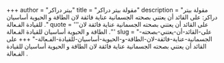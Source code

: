 +++
author = "بيتر دراكر"
title = "مقولة بيتر دراكر"
description = "مقولة بيتر دراكر: على القائد أن يعتني بصحته الجسمانية عناية فائقة لان الطاقة و الحيوية أساسيان للقيادة الفـعالة ."
quote = '''على القائد أن يعتني بصحته الجسمانية عناية فائقة لان الطاقة و الحيوية أساسيان للقيادة الفـعالة .''' 
slug = "على-القائد-أن-يعتني-بصحته-الجسمانية-عناية-فائقة-لان-الطاقة-و-الحيوية-أساسيان-للقيادة-الفـعالة-"
+++
على القائد أن يعتني بصحته الجسمانية عناية فائقة لان الطاقة و الحيوية أساسيان للقيادة الفـعالة .
